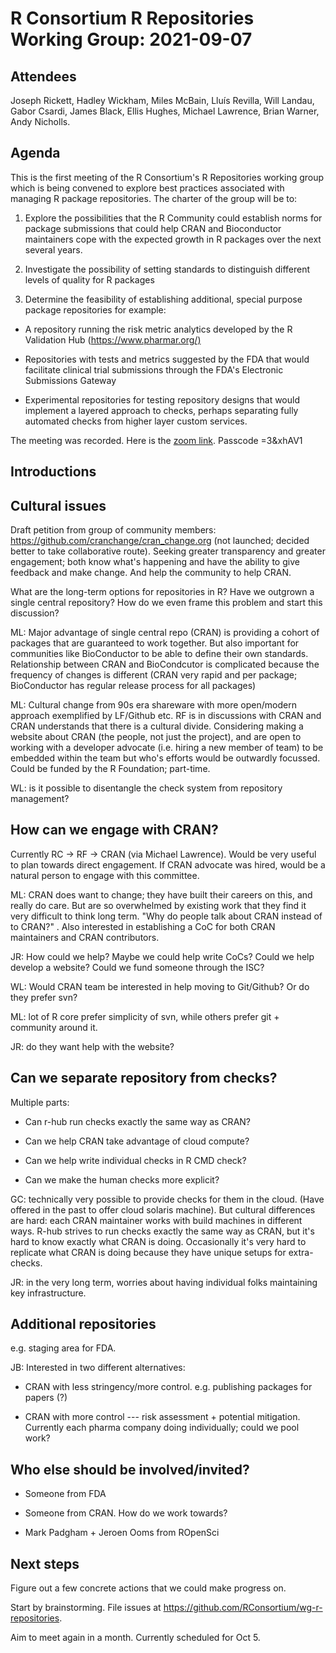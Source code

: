 # **R Consortium R Repositories Working Group: 2021-09-07**

## Attendees

Joseph Rickett, Hadley Wickham, Miles McBain, Lluís Revilla, Will Landau, Gabor Csardi, James Black, Ellis Hughes, Michael Lawrence, Brian Warner, Andy Nicholls.

## Agenda

This is the first meeting of the R Consortium's R Repositories working group which is being convened to explore best practices associated with managing R package repositories.
The charter of the group will be to:

1.  Explore the possibilities that the R Community could establish norms for package submissions that could help CRAN and Bioconductor maintainers cope with the expected growth in R packages over the next several years.

2.  Investigate the possibility of setting standards to distinguish different levels of quality for R packages

3.  Determine the feasibility of establishing additional, special purpose package repositories for example:

-   A repository running the risk metric analytics developed by the R Validation Hub (<https://www.pharmar.org/)>

-   Repositories with tests and metrics suggested by the FDA that would facilitate clinical trial submissions through the FDA's Electronic Submissions Gateway

-   Experimental repositories for testing repository designs that would implement a layered approach to checks, perhaps separating fully automated checks from higher layer custom services.

The meeting was recorded. Here is the  [zoom link](https://rstudio.zoom.us/rec/share/jaYHzJ01nJi1NChvkuGXuk5rFoOowQh48_a9722dsMFhzbtUzsR5-9P4RLvbysUW.yKOnVx021EqDe2-6). Passcode =3&xhAV1


## Introductions

## Cultural issues

Draft petition from group of community members: <https://github.com/cranchange/cran_change.org> (not launched; decided better to take collaborative route).
Seeking greater transparency and greater engagement; both know what's happening and have the ability to give feedback and make change.
And help the community to help CRAN.

What are the long-term options for repositories in R?
Have we outgrown a single central repository?
How do we even frame this problem and start this discussion?

ML: Major advantage of single central repo (CRAN) is providing a cohort of packages that are guaranteed to work together.
But also important for communities like BioConductor to be able to define their own standards.
Relationship between CRAN and BioCondcutor is complicated because the frequency of changes is different (CRAN very rapid and per package; BioConductor has regular release process for all packages)

ML: Cultural change from 90s era shareware with more open/modern approach exemplified by LF/Github etc.
RF is in discussions with CRAN and CRAN understands that there is a cultural divide.
Considering making a website about CRAN (the people, not just the project), and are open to working with a developer advocate (i.e. hiring a new member of team) to be embedded within the team but who's efforts would be outwardly focussed.
Could be funded by the R Foundation; part-time.

WL: is it possible to disentangle the check system from repository management? 

## How can we engage with CRAN?

Currently RC -> RF -> CRAN (via Michael Lawrence).
Would be very useful to plan towards direct engagement.
If CRAN advocate was hired, would be a natural person to engage with this committee.

ML: CRAN does want to change; they have built their careers on this, and really do care.
But are so overwhelmed by existing work that they find it very difficult to think long term.
"Why do people talk about CRAN instead of to CRAN?" .
Also interested in establishing a CoC for both CRAN maintainers and CRAN contributors.

JR: How could we help?
Maybe we could help write CoCs?
Could we help develop a website?
Could we fund someone through the ISC?

WL: Would CRAN team be interested in help moving to Git/Github?
Or do they prefer svn?

ML: lot of R core prefer simplicity of svn, while others prefer git + community around it. 

JR: do they want help with the website?

## Can we separate repository from checks?

Multiple parts:

-   Can r-hub run checks exactly the same way as CRAN?

-   Can we help CRAN take advantage of cloud compute?

-   Can we help write individual checks in R CMD check?

-   Can we make the human checks more explicit?

GC: technically very possible to provide checks for them in the cloud.
(Have offered in the past to offer cloud solaris machine).
But cultural differences are hard: each CRAN maintainer works with build machines in different ways.
R-hub strives to run checks exactly the same way as CRAN, but it's hard to know exactly what CRAN is doing.
Occasionally it's very hard to replicate what CRAN is doing because they have unique setups for extra-checks.

JR: in the very long term, worries about having individual folks maintaining key infrastructure.

## Additional repositories

e.g. staging area for FDA.

JB: Interested in two different alternatives:

-   CRAN with less stringency/more control.
    e.g. publishing packages for papers (?)

-   CRAN with more control --- risk assessment + potential mitigation.
    Currently each pharma company doing individually; could we pool work?

## Who else should be involved/invited?

-   Someone from FDA

-   Someone from CRAN.
    How do we work towards?

-   Mark Padgham + Jeroen Ooms from ROpenSci

## Next steps

Figure out a few concrete actions that we could make progress on. 

Start by brainstorming.
File issues at <https://github.com/RConsortium/wg-r-repositories>.


Aim to meet again in a month.
Currently scheduled for Oct 5.
